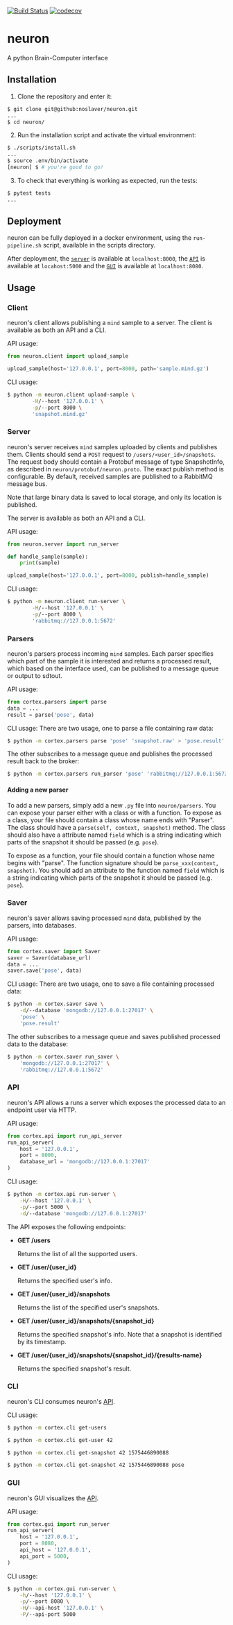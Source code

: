 [![Build Status](https://travis-ci.org/noslaver/neuron.svg?branch=master)](https://travis-ci.org/noslaver/neuron)
[![codecov](https://codecov.io/gh/noslaver/neuron/branch/master/graph/badge.svg)](https://codecov.io/gh/noslaver/neuron)

# neuron
A python Brain-Computer interface

## Installation

1. Clone the repository and enter it:

```sh
$ git clone git@github:noslaver/neuron.git
...
$ cd neuron/
```

2. Run the installation script and activate the virtual environment:

```sh
$ ./scripts/install.sh
...
$ source .env/bin/activate
[neuron] $ # you're good to go!
```

3. To check that everything is working as expected, run the tests:

```sh
$ pytest tests
...
```

## Deployment
neuron can be fully deployed in a docker environment, using the `run-pipeline.sh` script, available in the scripts directory.

After deployment, the [`server`](#Server) is available at `localhost:8000`, the [`API`](#API) is available at
`locahost:5000` and the [`GUI`](#GUI) is available at `localhost:8080`.


## Usage

### Client

neuron's client allows publishing a `mind` sample to a server.
The client is available as both an API and a CLI.

API usage:
```python
from neuron.client import upload_sample

upload_sample(host='127.0.0.1', port=8000, path='sample.mind.gz')
```

CLI usage:
```bash
$ python -m neuron.client upload-sample \
        -H/--host '127.0.0.1' \
        -p/--port 8000 \
        'snapshot.mind.gz'
```

### Server

neuron's server receives `mind` samples uploaded by clients and publishes them.
Clients should send a `POST` request to `/users/<user_id>/snapshots`. The request body should contain a Protobuf message of type SnapshotInfo, as described in `neuron/protobuf/neuron.proto`.
The exact publish method is configurable. By default, received samples are published to a RabbitMQ message bus.

Note that large binary data is saved to local storage, and only its location is published.

The server is available as both an API and a CLI.

API usage:
```python
from neuron.server import run_server

def handle_sample(sample):
    print(sample)

upload_sample(host='127.0.0.1', port=8000, publish=handle_sample)
```

CLI usage:
```bash
$ python -m neuron.client run-server \
        -H/--host '127.0.0.1' \
        -p/--port 8000 \
        'rabbitmq://127.0.0.1:5672'
```

### Parsers

neuron's parsers process incoming `mind` samples. Each parser specifies which part of the sample it is interested and returns a processed result, which based on the interface used, can be published to a message queue or output to sdtout.

API usage:
```python
from cortex.parsers import parse
data = ...
result = parse('pose', data)
```

CLI usage:
There are two usage, one to parse a file containing raw data:
```bash
$ python -m cortex.parsers parse 'pose' 'snapshot.raw' > 'pose.result'
```

The other subscribes to a message queue and publishes the processed result back to the broker:
```bash
$ python -m cortex.parsers run_parser 'pose' 'rabbitmq://127.0.0.1:5672'
```

#### Adding a new parser

To add a new parsers, simply add a new `.py` file into `neuron/parsers`. You can expose your parser either with a class or with a function.
To expose as a class, your file should contain a class whose name ends with "Parser". The class should have a `parse(self, context, snapshot)` method.
The class should also have a attribute named `field` which is a string indicating which parts of the snapshot it should be passed (e.g. `pose`).

To expose as a function, your file should contain a function whose name begins with "parse".
The function signature should be `parse_xxx(context, snapshot)`.
You should add an attribute to the function named `field` which is a string indicating which parts of the snapshot it should be passed (e.g. `pose`).

### Saver

neuron's saver allows saving processed `mind` data, published by the parsers, into databases.

API usage:
```python
from cortex.saver import Saver
saver = Saver(database_url)
data = ...
saver.save('pose', data)
```

CLI usage:
There are two usage, one to save a file containing processed data:
```bash
$ python -m cortex.saver save \
    -d/--database 'mongodb://127.0.0.1:27017' \
    'pose' \
    'pose.result'
```

The other subscribes to a message queue and saves published processed data to the database:
```bash
$ python -m cortex.saver run_saver \
    'mongodb://127.0.0.1:27017' \
    'rabbitmq://127.0.0.1:5672'
```

### API

neuron's API allows a runs a server which exposes the processed data to an endpoint user via HTTP.

API usage:
```python
from cortex.api import run_api_server
run_api_server(
    host = '127.0.0.1',
    port = 8000,
    database_url = 'mongodb://127.0.0.1:27017' 
)
```

CLI usage:
```bash
$ python -m cortex.api run-server \
    -H/--host '127.0.0.1' \
    -p/--port 5000 \
    -d/--database 'mongodb://127.0.0.1:27017'
```

The API exposes the following endpoints:
* **GET /users**

    Returns the list of all the supported users.

* **GET /user/{user_id}**

    Returns the specified user's info.

* **GET /user/{user_id}/snapshots**

    Returns the list of the specified user's snapshots.

* **GET /user/{user_id}/snapshots/{snapshot_id}**

    Returns the specified snapshot's info.
    Note that a snapshot is identified by its timestamp.

* **GET /user/{user_id}/snapshots/{snapshot_id}/{results-name}**

    Returns the specified snapshot's result.

### CLI

neuron's CLI consumes neuron's [API](#API).

CLI usage:
```bash
$ python -m cortex.cli get-users

$ python -m cortex.cli get-user 42

$ python -m cortex.cli get-snapshot 42 1575446890088

$ python -m cortex.cli get-snapshot 42 1575446890088 pose
```

### GUI

neuron's GUI visualizes the [API](#API).

API usage:
```python
from cortex.gui import run_server
run_api_server(
    host = '127.0.0.1',
    port = 8080,
    api_host = '127.0.0.1',
    api_port = 5000,
)
```

CLI usage:
```bash
$ python -m cortex.gui run-server \
    -h/--host '127.0.0.1' \
    -p/--port 8080 \
    -H/--api-host '127.0.0.1' \
    -P/--api-port 5000
```

